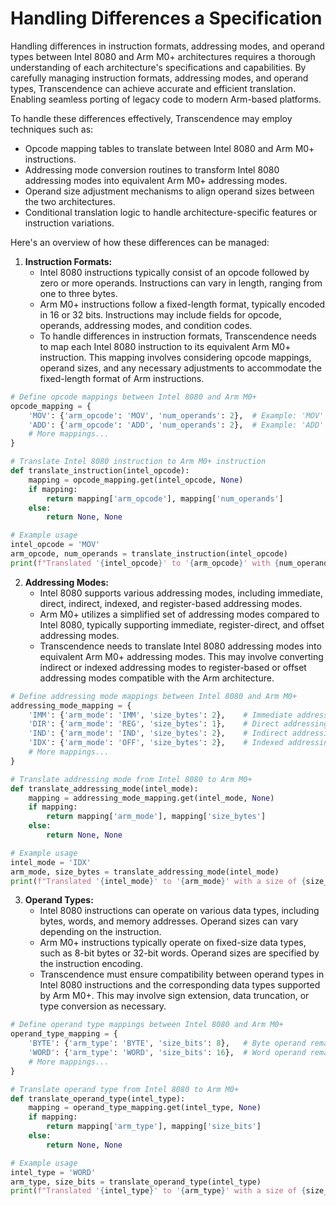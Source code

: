 # Handling Differences a Specification
Handling differences in instruction formats, addressing modes, and operand types between Intel 8080 and Arm M0+ architectures requires a thorough understanding of each architecture's specifications and capabilities. By carefully managing instruction formats, addressing modes, and operand types, Transcendence can achieve accurate and efficient translation. Enabling seamless porting of legacy code to modern Arm-based platforms.

To handle these differences effectively, Transcendence may employ techniques such as:
- Opcode mapping tables to translate between Intel 8080 and Arm M0+ instructions.
- Addressing mode conversion routines to transform Intel 8080 addressing modes into equivalent Arm M0+ addressing modes.
- Operand size adjustment mechanisms to align operand sizes between the two architectures.
- Conditional translation logic to handle architecture-specific features or instruction variations.


Here's an overview of how these differences can be managed:

1. **Instruction Formats:**
   - Intel 8080 instructions typically consist of an opcode followed by zero or more operands. Instructions can vary in length, ranging from one to three bytes.
   - Arm M0+ instructions follow a fixed-length format, typically encoded in 16 or 32 bits. Instructions may include fields for opcode, operands, addressing modes, and condition codes.
   - To handle differences in instruction formats, Transcendence needs to map each Intel 8080 instruction to its equivalent Arm M0+ instruction. This mapping involves considering opcode mappings, operand sizes, and any necessary adjustments to accommodate the fixed-length format of Arm instructions.
```python
# Define opcode mappings between Intel 8080 and Arm M0+
opcode_mapping = {
    'MOV': {'arm_opcode': 'MOV', 'num_operands': 2},  # Example: 'MOV' instruction remains the same
    'ADD': {'arm_opcode': 'ADD', 'num_operands': 2},  # Example: 'ADD' instruction remains the same
    # More mappings...
}

# Translate Intel 8080 instruction to Arm M0+ instruction
def translate_instruction(intel_opcode):
    mapping = opcode_mapping.get(intel_opcode, None)
    if mapping:
        return mapping['arm_opcode'], mapping['num_operands']
    else:
        return None, None

# Example usage
intel_opcode = 'MOV'
arm_opcode, num_operands = translate_instruction(intel_opcode)
print(f"Translated '{intel_opcode}' to '{arm_opcode}' with {num_operands} operands")
```

2. **Addressing Modes:**
   - Intel 8080 supports various addressing modes, including immediate, direct, indirect, indexed, and register-based addressing modes.
   - Arm M0+ utilizes a simplified set of addressing modes compared to Intel 8080, typically supporting immediate, register-direct, and offset addressing modes.
   - Transcendence needs to translate Intel 8080 addressing modes into equivalent Arm M0+ addressing modes. This may involve converting indirect or indexed addressing modes to register-based or offset addressing modes compatible with the Arm architecture.
```python
# Define addressing mode mappings between Intel 8080 and Arm M0+
addressing_mode_mapping = {
    'IMM': {'arm_mode': 'IMM', 'size_bytes': 2},    # Immediate addressing mode
    'DIR': {'arm_mode': 'REG', 'size_bytes': 1},    # Direct addressing mode maps to register-direct in Arm M0+
    'IND': {'arm_mode': 'IND', 'size_bytes': 2},    # Indirect addressing mode remains the same
    'IDX': {'arm_mode': 'OFF', 'size_bytes': 2},    # Indexed addressing mode maps to offset addressing mode
    # More mappings...
}

# Translate addressing mode from Intel 8080 to Arm M0+
def translate_addressing_mode(intel_mode):
    mapping = addressing_mode_mapping.get(intel_mode, None)
    if mapping:
        return mapping['arm_mode'], mapping['size_bytes']
    else:
        return None, None

# Example usage
intel_mode = 'IDX'
arm_mode, size_bytes = translate_addressing_mode(intel_mode)
print(f"Translated '{intel_mode}' to '{arm_mode}' with a size of {size_bytes} bytes")
```

3. **Operand Types:**
   - Intel 8080 instructions can operate on various data types, including bytes, words, and memory addresses. Operand sizes can vary depending on the instruction.
   - Arm M0+ instructions typically operate on fixed-size data types, such as 8-bit bytes or 32-bit words. Operand sizes are specified by the instruction encoding.
   - Transcendence must ensure compatibility between operand types in Intel 8080 instructions and the corresponding data types supported by Arm M0+. This may involve sign extension, data truncation, or type conversion as necessary.
```python
# Define operand type mappings between Intel 8080 and Arm M0+
operand_type_mapping = {
    'BYTE': {'arm_type': 'BYTE', 'size_bits': 8},   # Byte operand remains the same
    'WORD': {'arm_type': 'WORD', 'size_bits': 16},  # Word operand remains the same
    # More mappings...
}

# Translate operand type from Intel 8080 to Arm M0+
def translate_operand_type(intel_type):
    mapping = operand_type_mapping.get(intel_type, None)
    if mapping:
        return mapping['arm_type'], mapping['size_bits']
    else:
        return None, None

# Example usage
intel_type = 'WORD'
arm_type, size_bits = translate_operand_type(intel_type)
print(f"Translated '{intel_type}' to '{arm_type}' with a size of {size_bits} bits")
```
